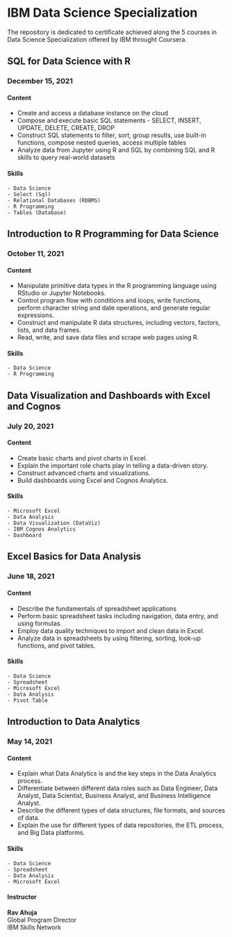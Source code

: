 # IBM Data Science Specialization

The repository is dedicated to certificate achieved along the 5 courses in Data Science Specialization offered by IBM throught Coursera.


## SQL for Data Science with R
### December 15, 2021

#### Content
- Create and access a database instance on the cloud
- Compose and execute basic SQL statements - SELECT, INSERT, UPDATE, DELETE, CREATE, DROP
- Construct SQL statements to filter, sort, group results, use built-in functions, compose nested queries, access multiple tables
- Analyze data from Jupyter using R and SQL by combining SQL and R skills to query real-world datasets

#### Skills
    - Data Science
    - Select (Sql)
    - Relational Databases (RDBMS)
    - R Programming
    - Tables (Database)


## Introduction to R Programming for Data Science
### October 11, 2021

#### Content
- Manipulate primitive data types in the R programming language using RStudio or Jupyter Notebooks.
- Control program flow with conditions and loops, write functions, perform character string and date operations, and generate regular expressions.
- Construct and manipulate R data structures, including vectors, factors, lists, and data frames.
- Read, write, and save data files and scrape web pages using R. 

#### Skills
    - Data Science
    - R Programming


## Data Visualization and Dashboards with Excel and Cognos
### July 20, 2021

#### Content
- Create basic charts and pivot charts in Excel.
- Explain the important role charts play in telling a data-driven story. 
- Construct advanced charts and visualizations.
- Build dashboards using Excel and Cognos Analytics.

#### Skills
    - Microsoft Excel
    - Data Analysis
    - Data Visualization (DataViz)
    - IBM Cognos Analytics
    - Dashboard


## Excel Basics for Data Analysis
### June 18, 2021

#### Content
- Describe the fundamentals of spreadsheet applications 
- Perform basic spreadsheet tasks including navigation, data entry, and using formulas.
- Employ data quality techniques to import and clean data in Excel.
- Analyze data in spreadsheets by using filtering, sorting, look-up functions, and pivot tables.

#### Skills
    - Data Science
    - Spreadsheet
    - Microsoft Excel
    - Data Analysis
    - Pivot Table


## Introduction to Data Analytics
### May 14, 2021

#### Content
- Explain what Data Analytics is and the key steps in the Data Analytics process.
- Differentiate between different data roles such as Data Engineer, Data Analyst, Data Scientist, Business Analyst, and Business Intelligence Analyst.
- Describe the different types of data structures, file formats, and sources of data.
- Explain the use for different types of data repositories, the ETL process, and Big Data platforms.

#### Skills
    - Data Science
    - Spreadsheet
    - Data Analysis
    - Microsoft Excel

#### Instructor
**Rav Ahuja**<br>
Global Program Director<br>
IBM Skills Network
